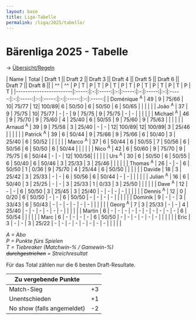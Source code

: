 ```yaml
---
layout: base
title: Liga-Tabelle
permalink: /liga/2025/tabelle/
---
```


# Bärenliga 2025 - Tabelle

→ [Übersicht/Regeln](/liga/uebersicht)

| Name                   | Total | Draft 1   || Draft 2  || Draft 3  || Draft 4  || Draft 5  || Draft 6  || Draft 7  || Draft 8 ||
| ^^                     | ^^    | P | T     | P | T     | P | T     | P | T     | P | T     | P | T     | P | T     | P | T     |
|------------------------|:-----:|:-:|:-----:|:-:|:-----:|:-:|:-----:|:-:|:-----:|:-:|:-----:|:-:|:-----:|:-:|:-----:|:-:|:-----:|
| Doménique <sup>A</sup> | 49    | 9 | 75/66 | 10| 75/77 | 12| 100/89| 6 | 50/50 | 6 | 50/50 | 6 | 50/65 |   |       |   |       |
| João <sup>A</sup>      | 37    | 9 | 75/75 | 10| 75/77 | - | -     | 9 | 75/75 | 9 | 75/75 | - | -     |   |       |   |       |
| Michael <sup>A</sup>   | 46    | 9 | 75/70 | 9 | 75/60 | 4 | 25/40 | 6 | 50/55 | 9 | 75/60 | 9 | 75/63 |   |       |   |       |
| Arnaud <sup>A</sup>    | 39    | 9 | 75/58 | 3 | 25/40 | - | -     | 12| 100/89| 12| 100/89| 3 | 25/46 |   |       |   |       |
| Patrick <sup>A</sup>   | 39    | 6 | 50/44 | 9 | 75/66 | 9 | 75/66 | 6 | 50/40 | 3 | 25/40 | 6 | 50/52 |   |       |   |       |
| Marco <sup>A</sup>     | 37    | 6 | 50/44 | 6 | 50/55 | 7 | 50/56 | 6 | 50/56 | 6 | 50/50 | 6 | 50/44 |   |       |   |       |
| Nico <sup>A</sup>      | 42    | 6 | 50/60 | 9 | 75/70 | 9 | 75/75 | 6 | 50/44 | - | -     | 12| 100/56|   |       |   |       |
| Urs <sup>A</sup>       | 30    | 6 | 50/50 | 6 | 50/55 | 6 | 50/40 | 6 | 50/46 | 3 | 25/33 | 3 | 25/46 |   |       |   |       |
| Thomas <sup>A</sup>    | 26    | - | -     | 6 | 50/50 | 1 | 0/36  | 9 | 75/70 | 4 | 25/44 | 6 | 50/50 |   |       |   |       |
| Davide                 | 18    | 3 | 25/42 | 3 | 25/33 | - | -     | 6 | 50/56 | 6 | 50/44 | - | -     |   |       |   |       |
| Julian <sup>A</sup>    | 16    | 6 | 50/40 | 3 | 25/25 | - | -     | 3 | 25/33 | 1 | 0/33  | 3 | 25/50 |   |       |   |       |
| Dave <sup>A</sup>      | 12    | - | -     | 6 | 50/50 | 3 | 25/45 | 3 | 25/40 | - | -     | - | -     |   |       |   |       |
| Dennis <sup>A</sup>    | 12    | 0 | 0/20  | 6 | 50/50 | - | -     | 6 | 50/50 | - | -     | - | -     |   |       |   |       |
| Dominik                | 9     | - | -     | 3 | 33/43 | 6 | 50/43 | - | -     | - | -     | - | -     |   |       |   |       |
| Georg <sup>A</sup>     | 7     | 3 | 25/33 | - | -     | 4 | 25/40 | - | -     | - | -     | - | -     |   |       |   |       |
| Martin                 | 6     | - | -     | - | -     | - | -     | - | -     | - | -     | 6 | 50/54 |   |       |   |       |
| Marc                   | 6     | - | -     | - | -     | 6 | 50/50 | - | -     | - | -     | - | -     |   |       |   |       |
| Eric                   | 3     | - | -     | 3 | 25/22 | - | -     | - | -     | - | -     | - | -     |   |       |   |       |

_A = Abo_\
_P = Punkte fürs Spielen_\
_T = Tiebreaker (Matchwin-% / Gamewin-%)_\
_~~durchgestrichen~~ = Streichresultat_

Für das Total zählen nur die 6 besten Draft-Resultate.

| Zu vergebende Punkte       ||
|----------------------------|----|
| Match-Sieg                 | +3 |
| Unentschieden              | +1 |
| No show (falls angemeldet) | -2 |
